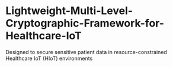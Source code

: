 # Lightweight-Multi-Level-Cryptographic-Framework-for-Healthcare-IoT
Designed to secure sensitive patient data in resource-constrained Healthcare IoT (HIoT) environments
